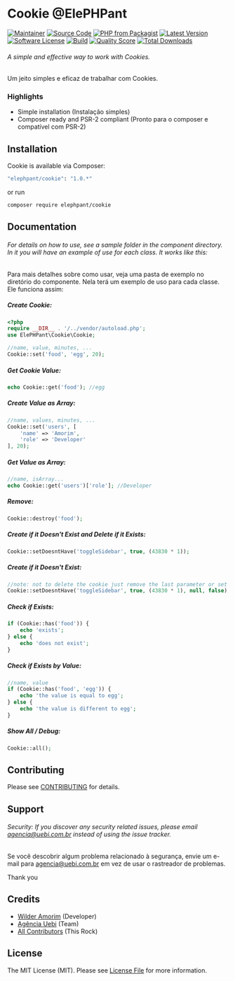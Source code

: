 # Cookie @ElePHPant

[![Maintainer](http://img.shields.io/badge/maintainer-@wilderamorim-blue.svg?style=flat-square)](https://twitter.com/WilderAmorim)
[![Source Code](http://img.shields.io/badge/source-wilderamorim/cookie-blue.svg?style=flat-square)](https://github.com/wilderamorim/cookie)
[![PHP from Packagist](https://img.shields.io/packagist/php-v/elephpant/cookie.svg?style=flat-square)](https://packagist.org/packages/elephpant/cookie)
[![Latest Version](https://img.shields.io/github/release/wilderamorim/cookie.svg?style=flat-square)](https://github.com/wilderamorim/cookie/releases)
[![Software License](https://img.shields.io/badge/license-MIT-brightgreen.svg?style=flat-square)](LICENSE)
[![Build](https://img.shields.io/scrutinizer/build/g/wilderamorim/cookie.svg?style=flat-square)](https://scrutinizer-ci.com/g/wilderamorim/cookie)
[![Quality Score](https://img.shields.io/scrutinizer/g/wilderamorim/cookie.svg?style=flat-square)](https://scrutinizer-ci.com/g/wilderamorim/cookie)
[![Total Downloads](https://img.shields.io/packagist/dt/elephpant/cookie.svg?style=flat-square)](https://packagist.org/packages/elephpant/cookie)

###### A simple and effective way to work with Cookies.

Um jeito simples e eficaz de trabalhar com Cookies.

### Highlights

- Simple installation (Instalação simples)
- Composer ready and PSR-2 compliant (Pronto para o composer e compatível com PSR-2)

## Installation

Cookie is available via Composer:

```bash
"elephpant/cookie": "1.0.*"
```

or run

```bash
composer require elephpant/cookie
```

## Documentation

###### For details on how to use, see a sample folder in the component directory. In it you will have an example of use for each class. It works like this:

Para mais detalhes sobre como usar, veja uma pasta de exemplo no diretório do componente. Nela terá um exemplo de uso para cada classe. Ele funciona assim:

##### Create Cookie:

```php
<?php
require __DIR__ . '/../vendor/autoload.php';
use ElePHPant\Cookie\Cookie;

//name, value, minutes, ...
Cookie::set('food', 'egg', 20);
```

##### Get Cookie Value:

```php
echo Cookie::get('food'); //egg
```

##### Create Value as Array:

```php
//name, values, minutes, ...
Cookie::set('users', [
    'name' => 'Amorim',
    'role' => 'Developer'
], 20);
```

##### Get Value as Array:

```php
//name, isArray...
echo Cookie::get('users')['role']; //Developer
```

##### Remove:

```php
Cookie::destroy('food');
```

##### Create if it Doesn't Exist and Delete if it Exists:

```php
Cookie::setDoesntHave('toggleSidebar', true, (43830 * 1));
```

##### Create if it Doesn't Exist:

```php
//note: not to delete the cookie just remove the last parameter or set it to true, just like the previous example
Cookie::setDoesntHave('toggleSidebar', true, (43830 * 1), null, false);
```

##### Check if Exists:

```php
if (Cookie::has('food')) {
    echo 'exists';
} else {
    echo 'does not exist';
}
```

##### Check if Exists by Value:

```php
//name, value
if (Cookie::has('food', 'egg')) {
    echo 'the value is equal to egg';
} else {
    echo 'the value is different to egg';
}
```

##### Show All / Debug:

```php
Cookie::all();
```

## Contributing

Please see [CONTRIBUTING](https://github.com/wilderamorim/cookie/blob/master/CONTRIBUTING.md) for details.

## Support

###### Security: If you discover any security related issues, please email agencia@uebi.com.br instead of using the issue tracker.

Se você descobrir algum problema relacionado à segurança, envie um e-mail para agencia@uebi.com.br em vez de usar o rastreador de problemas.

Thank you

## Credits

- [Wilder Amorim](https://github.com/wilderamorim) (Developer)
- [Agência Uebi](https://www.uebi.com.br) (Team)
- [All Contributors](https://github.com/wilderamorim/cookie/contributors) (This Rock)

## License

The MIT License (MIT). Please see [License File](https://github.com/wilderamorim/cookie/blob/master/LICENSE) for more information.